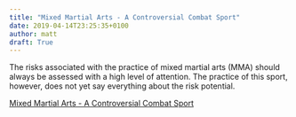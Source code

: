 ```yaml
---
title: "Mixed Martial Arts - A Controversial Combat Sport"
date: 2019-04-14T23:25:35+0100
author: matt
draft: True
---
```

The risks associated with the practice of mixed martial arts (MMA) should always be assessed with a high level of attention. The practice of this sport, however, does not yet say everything about the risk potential.

[ Mixed Martial Arts - A Controversial Combat Sport ]( http://www.genre.com/knowledge/blog/mixed-martial-arts-a-controversial-combat-sport-en.html )
